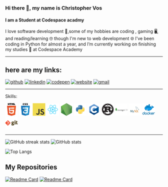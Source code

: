 ### Hi there 👋, my name is Christopher Vos
#### I am a Student at Codespace acadmy

<!-- TODO: create a banner for this
![I am a Student at Codespace acadmy](https://arturssmirnovs.github.io/github-profile-readme-generator/images/banner.png) -->

I love software development 🥰,some of my hobbies are coding , gaming 🖥️, and reading/learning 🤓
though I'm new to web development 🌐 I've been coding in Python for almost a year,
and I’m currently working on finishing my studies 📖 at Codespace Academy

----
## here are my links:

[<img src='https://cdn.jsdelivr.net/npm/simple-icons@3.0.1/icons/github.svg' alt='github' height='40'>](https://github.com/fox5352)  [<img src='https://cdn.jsdelivr.net/npm/simple-icons@3.0.1/icons/linkedin.svg' alt='linkedin' height='40'>](https://www.linkedin.com/in/christopher-vos-6469b7284/)  [<img src='https://cdn.jsdelivr.net/npm/simple-icons@3.0.1/icons/codepen.svg' alt='codepen' height='40'>](https://codepen.io/fox5352)  [<img src='https://cdn.jsdelivr.net/npm/simple-icons@3.0.1/icons/icloud.svg' alt='website' height='40'>](https://fox5352.github.io/online-cv/)  [<img src='https://cdn.jsdelivr.net/npm/simple-icons@3.0.1/icons/gmail.svg' alt='gmail' height='40'>](mailto:christophervos522@gmail.com)  

----

Skills: 

<code><img height="40" alt="Html" src="https://raw.githubusercontent.com/github/explore/80688e429a7d4ef2fca1e82350fe8e3517d3494d/topics/html/html.png"></code>
<code><img height="40" alt="Css" src="https://raw.githubusercontent.com/github/explore/80688e429a7d4ef2fca1e82350fe8e3517d3494d/topics/css/css.png"></code>
<code><img height="40" alt="javascript" src="https://raw.githubusercontent.com/github/explore/80688e429a7d4ef2fca1e82350fe8e3517d3494d/topics/javascript/javascript.png"></code>
<code><img height="40" alt="react" src="https://raw.githubusercontent.com/github/explore/80688e429a7d4ef2fca1e82350fe8e3517d3494d/topics/react/react.png"></code>
<code><img height="40" alt="nodejs" src="https://raw.githubusercontent.com/github/explore/80688e429a7d4ef2fca1e82350fe8e3517d3494d/topics/nodejs/nodejs.png"></code>
<code><img height="40" alt="python" src="https://raw.githubusercontent.com/github/explore/80688e429a7d4ef2fca1e82350fe8e3517d3494d/topics/python/python.png"></code>
<code><img height="40" alt="python" src="https://raw.githubusercontent.com/github/explore/80688e429a7d4ef2fca1e82350fe8e3517d3494d/topics/c/c.png"></code>
<code><img height="40" alt="rust" src="https://raw.githubusercontent.com/github/explore/80688e429a7d4ef2fca1e82350fe8e3517d3494d/topics/rust/rust.png"></code>
<code><img height="40" alt="mongoDB" src="https://raw.githubusercontent.com/github/explore/80688e429a7d4ef2fca1e82350fe8e3517d3494d/topics/mongodb/mongodb.png"></code>
<code><img height="40" alt="mySql" src="https://raw.githubusercontent.com/github/explore/80688e429a7d4ef2fca1e82350fe8e3517d3494d/topics/mysql/mysql.png"></code>
<code><img height="40" alt="docker" src="https://raw.githubusercontent.com/github/explore/80688e429a7d4ef2fca1e82350fe8e3517d3494d/topics/docker/docker.png"></code>
<code><img height="40" alt="docker" src="https://raw.githubusercontent.com/github/explore/80688e429a7d4ef2fca1e82350fe8e3517d3494d/topics/git/git.png"></code>

----

<!-- [![Top Langs](https://github-readme-stats.vercel.app/api/top-langs/?username=fox5352&show_icons=true&theme=radical)](https://github.com/anuraghazra/github-readme-stats) -->
![GitHub streak stats](https://streak-stats.demolab.com/?user=fox5352&show_icons=true&theme=radical) ![GitHub stats](https://github-readme-stats.vercel.app/api?username=fox5352&show_icons=true&theme=radical&count_private=true)

![Top Langs](https://github-readme-stats.vercel.app/api/top-langs/?username=fox5352&show_icons=true&theme=radical)

## My Repositories

[![Readme Card](https://github-readme-stats.vercel.app/api/pin/?username=fox5352&repo=tic-tac-toe&show_icons=true&theme=radical)](https://github.com/fox5352/tic-tac-toe)
[![Readme Card](https://github-readme-stats.vercel.app/api/pin/?username=fox5352&repo=YaYEETAlloc&show_icons=true&theme=radical)](https://github.com/fox5352/YaYeetAlloc)

<!-- [![Readme Card](https://github-readme-stats.vercel.app/api/pin/?username=fox5352&repo=Speech_to_text_converter&show_icons=true&theme=radical)](https://github.com/fox5352/Speech_to_text_converter)
 [![Readme Card](https://github-readme-stats.vercel.app/api/pin/?username=fox5352&repo=Windows-mp3-player&show_icons=true&theme=radical)](https://github.com/fox5352/Windows-mp3-player) -->
